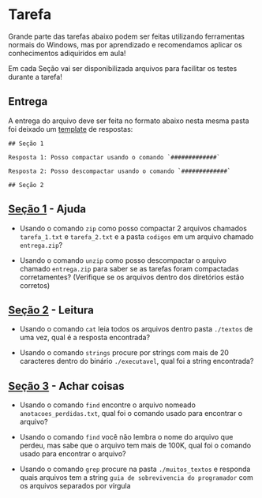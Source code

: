 # Tarefa

Grande parte das tarefas abaixo podem ser feitas utilizando ferramentas normais do Windows, mas por aprendizado e recomendamos aplicar os conhecimentos adiquiridos em aula!

Em cada Seção vai ser disponibilizada arquivos para facilitar os testes durante a tarefa!

## Entrega

A entrega do arquivo deve ser feita no formato abaixo nesta mesma pasta foi deixado um [template](./template.md) de respostas:

```
## Seção 1

Resposta 1: Posso compactar usando o comando `#############`

Resposta 2: Posso descompactar usando o comando `#############`

## Seção 2

```

## [Seção 1](./Secao_1) - Ajuda

* Usando o comando `zip` como posso compactar 2 arquivos chamados `tarefa_1.txt` e `tarefa_2.txt` e a pasta `codigos` em um arquivo chamado `entrega.zip`?

* Usando o comando `unzip` como posso descompactar o arquivo chamado `entrega.zip` para saber se as tarefas foram compactadas corretamentes? (Verifique se os arquivos dentro dos diretórios estão corretos)

## [Seção 2](./Secao_2) - Leitura

* Usando o comando `cat` leia todos os arquivos dentro pasta `./textos` de uma vez, qual é a resposta encontrada?

* Usando o comando `strings` procure por strings com mais de 20 caracteres dentro do binário `./executavel`, qual foi a string encontrada?

## [Seção 3](./Secao_3) - Achar coisas

* Usando o comando `find` encontre o arquivo nomeado `anotacoes_perdidas.txt`, qual foi o comando usado para encontrar o arquivo?

* Usando o comando `find` você não lembra o nome do arquivo que perdeu, mas sabe que o arquivo tem mais de 100K, qual foi o comando usado para encontrar o arquivo?

* Usando o comando `grep` procure na pasta `./muitos_textos` e responda quais arquivos tem a string `guia de sobrevivencia do programador` com os arquivos separados por vírgula
